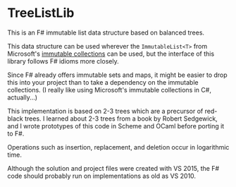 # TreeListLib
This is an F# immutable list data structure based on balanced trees.

This data structure can be used wherever the `ImmutableList<T>` from Microsoft's [immutable collections](http://www.nuget.org/packages/System.Collections.Immutable) can be used, but the interface of this library follows F# idioms more closely.

Since F# already offers immutable sets and maps, it might be easier to drop this into your project than to take a dependency on the immutable collections. (I really like using Microsoft's immutable collections in C#, actually...)

This implementation is based on 2-3 trees which are a precursor of red-black trees. I learned about 2-3 trees from a book by Robert Sedgewick, and I wrote prototypes of this code in Scheme and OCaml before porting it to F#.

Operations such as insertion, replacement, and deletion occur in logarithmic time.

Although the solution and project files were created with VS 2015, the F# code should probably run on implementations as old as VS 2010.
